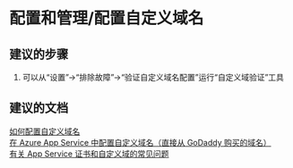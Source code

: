 <properties
    pageTitle="configuration and management/configuring custom domain names"
    description="配置和管理/配置自定义域名"
    service="microsoft.web"
    resource="sites"
    authors="aashu"
    displayOrder=""
    selfHelpType="generic"
    supportTopicIds="32440122"
    resourceTags=""
    productPesIds="14748"
    cloudEnvironments="public"
/>


# 配置和管理/配置自定义域名

## **建议的步骤**
1. 可以从“设置”->“排除故障”->“验证自定义域名配置”运行“自定义域验证”工具

## **建议的文档**
[如何配置自定义域名](https://azure.microsoft.com/documentation/articles/web-sites-custom-domain-name/)<br>
[在 Azure App Service 中配置自定义域名（直接从 GoDaddy 购买的域名）](https://azure.microsoft.com/documentation/articles/web-sites-godaddy-custom-domain-name/)<br>
[有关 App Service 证书和自定义域的常见问题](https://social.msdn.microsoft.com/Forums/azure/f3e6faeb-5ed4-435a-adaa-987d5db43b80/faq-on-app-service-certificates-and-custom-domains?forum=windowsazurewebsitespreview)



<!--HONumber=Jul16_HO4-->


